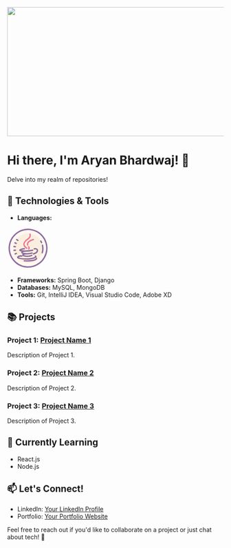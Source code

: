 <img src="https://github.com/AryanBhardwaj789/AryanBhardwaj789/raw/main/ARYAN%20BHARDWAJ.png" height="300" width="600" />


# Hi there, I'm Aryan Bhardwaj! 👋

Delve into my realm of repositories!


## 🔧 Technologies & Tools

- **Languages:**
<svg xmlns="http://www.w3.org/2000/svg" x="0px" y="0px" width="100" height="100" viewBox="0 0 64 64">
<path fill="#fff7f0" d="M31 3A28 28 0 1 0 31 59A28 28 0 1 0 31 3Z" transform="rotate(-83.33 31 31)"></path><path fill="#faefde" d="M31,53a22.38,22.38,0,0,1-2.59-.15A22,22,0,0,1,31,9a22.38,22.38,0,0,1,2.59.15A22,22,0,0,1,31,53Z"></path><path fill="#8d6c9f" d="M53.75,13A29,29,0,1,0,8.25,49,28.81,28.81,0,0,0,27.63,59.8a29.53,29.53,0,0,0,3.43.2A29,29,0,0,0,53.75,13Zm4.07,21.12A27,27,0,0,1,4.18,27.86,27,27,0,0,1,30.95,4a27.39,27.39,0,0,1,3.19.19A27,27,0,0,1,57.82,34.14Z"></path><path fill="#8d6c9f" d="M10 29.55l2 .23h.12a1 1 0 0 0 .11-2l-2-.23a1 1 0 1 0-.23 2zM13.19 33.74a1 1 0 0 0-1.13-.84l-2 .29a1 1 0 0 0 .14 2h.15l2-.29A1 1 0 0 0 13.19 33.74zM15.26 20.21a1 1 0 1 0 1.19-1.6l-1.6-1.19A1 1 0 1 0 13.65 19zM13.2 37.86l-1.84.79a1 1 0 1 0 .79 1.84L14 39.7a1 1 0 1 0-.79-1.84zM11.15 24l1.86.74a1 1 0 0 0 .74-1.86l-1.86-.74A1 1 0 0 0 11.15 24zM49.47 19.54a1 1 0 0 0-.35 1.37 20.89 20.89 0 0 1 1.06 2A1 1 0 1 0 52 22.11a23.06 23.06 0 0 0-1.16-2.23A1 1 0 0 0 49.47 19.54zM51.52 26.87a21.1 21.1 0 0 1-.31 10.73 1 1 0 0 0 .68 1.24 1 1 0 0 0 .28 0 1 1 0 0 0 1-.72 23.1 23.1 0 0 0 .34-11.75 1 1 0 0 0-1.95.45z"></path><path fill="#ed7899" d="M29.81 22.6a4.92 4.92 0 0 0-.48 4A1 1 0 1 0 31.25 26a3 3 0 0 1 .29-2.4c1.41-2.45 6-4.06 7.61-4.47a1 1 0 0 0-.49-1.94C38.39 17.25 31.93 18.91 29.81 22.6zM31.54 33.11a1 1 0 0 0 1.38-.29 3.55 3.55 0 0 0-.3-4.53 1 1 0 1 0-1.51 1.31 1.56 1.56 0 0 1 .14 2.12A1 1 0 0 0 31.54 33.11z"></path><path fill="#8d6c9f" d="M43.67,44.11c.24-.68,0-1.61-1.2-2.17a1,1,0,0,0-1,1.75c-2,1.55-13,3.9-23.76,1.19a4.49,4.49,0,0,1-.87-.34c.84-.67,3.66-1.35,4.36-1a1,1,0,0,0,1.15-1.64c-1.44-1-4.9-.07-6.31.77-1.23.74-1.41,1.54-1.34,2.09.17,1.33,1.88,1.84,2.49,2a45.8,45.8,0,0,0,11,1.29C36.18,48.1,42.93,46.23,43.67,44.11Z"></path><path fill="#8d6c9f" d="M21.39,35.94a1.66,1.66,0,0,0-.6,1.83c.24.76,1.11,1.36,2.39,1.79a1.91,1.91,0,0,0-.85,1.16,1.74,1.74,0,0,0,.73,1.75c1.08.88,3.58,1.53,6.53,1.53A19,19,0,0,0,37,42.57a1,1,0,0,0-.79-1.84c-4.88,2.09-10.34,1.21-11.68.35a5.14,5.14,0,0,1,1-.36,9.59,9.59,0,0,1,2.38-.36,1,1,0,0,0,.15,0l1,0a29.89,29.89,0,0,0,8.17-1.13,1,1,0,0,0-.56-1.92c-6.37,1.87-12.49.85-13.8,0a5.21,5.21,0,0,1,1.25-.56,10.63,10.63,0,0,1,2.49-.46h0A49.7,49.7,0,0,0,38.09,35,1,1,0,0,0,37.58,33,44,44,0,0,1,26.66,34.3l-.07,0h-.23a28.28,28.28,0,0,1-5.79-.51,14.56,14.56,0,0,1,5-1,1,1,0,0,0,0-2,15.78,15.78,0,0,0-6.73,1.62c-1.26.78-1,1.72-.87,2C18.31,35.14,19.59,35.64,21.39,35.94Z"></path><path fill="#8d6c9f" d="M39.93,31a1,1,0,1,0,.66,1.89,2.82,2.82,0,0,1,2.84.38A1.59,1.59,0,0,1,44,34.89c-.32,1.38-2.21,2.69-5.07,3.51a1,1,0,0,0,.27,2,1,1,0,0,0,.27,0c5-1.42,6.18-3.73,6.47-5a3.59,3.59,0,0,0-1.14-3.52A4.82,4.82,0,0,0,39.93,31Z"></path><path fill="#ed7899" d="M28.55,31.87a1,1,0,1,0,1.18-1.62c-3.46-2.53-4.5-4.75-3.38-7.17a13.67,13.67,0,0,1,4.2-4.33c2.61-2,5.57-4.28,4.4-8.89a1,1,0,0,0-1.94.49c.81,3.18-.79,4.59-3.68,6.81a15.42,15.42,0,0,0-4.78,5C22.22,27.24,27,30.72,28.55,31.87Z"></path><path fill="#8d6c9f" d="M43.72,45.17a1,1,0,0,0-1.07.92c-.12,1.54-6.87,3.35-17.19,2.69a1,1,0,0,0-1.06.93,1,1,0,0,0,.93,1.06c.22,0,1.89.12,4.17.12,5.59,0,14.83-.61,15.14-4.65A1,1,0,0,0,43.72,45.17Z"></path>
</svg>

- **Frameworks:** Spring Boot, Django
- **Databases:** MySQL, MongoDB
- **Tools:** Git, IntelliJ IDEA, Visual Studio Code, Adobe XD

## 📚 Projects

### Project 1: [Project Name 1](link-to-project1)
Description of Project 1.

### Project 2: [Project Name 2](link-to-project2)
Description of Project 2.

### Project 3: [Project Name 3](link-to-project3)
Description of Project 3.

## 🌱 Currently Learning

- React.js
- Node.js

## 📫 Let's Connect!

- LinkedIn: [Your LinkedIn Profile](link-to-linkedin)
- Portfolio: [Your Portfolio Website](link-to-portfolio)

Feel free to reach out if you'd like to collaborate on a project or just chat about tech! 🚀
